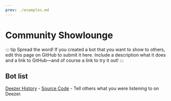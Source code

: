 ```yaml
---
prev: ./examples.md
---
```


# Community Showlounge

::: tip Spread the word!
If you created a bot that you want to show to others, edit this page on GitHub to submit it here.
Include a description what it does and a link to GitHub—and of course a link to try it out!
:::

## Bot list

[Deezer History](https://t.me/DeezerHistoryBot) - [Source Code](https://github.com/rojserbest/deezer_history) - Tell others what you were listening to on Deezer.
